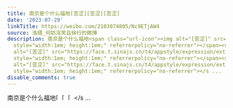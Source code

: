 ```yaml
---
title: 南京是个什么福地[苦涩][苦涩][苦涩]
date: '2023-07-29'
linkTitle: https://weibo.com/2103074805/Nc9ETjAW4
source: 洛缙_何妨淫笑且徐行的微博
description: 南京是个什么福地<span class="url-icon"><img alt="[苦涩]" src="https://face.t.sinajs.cn/t4/appstyle/expression/ext/normal/7e/2021_bitter_org.png"
  style="width:1em; height:1em;" referrerpolicy="no-referrer"></span><span class="url-icon"><img
  alt="[苦涩]" src="https://face.t.sinajs.cn/t4/appstyle/expression/ext/normal/7e/2021_bitter_org.png"
  style="width:1em; height:1em;" referrerpolicy="no-referrer"></span><span class="url-icon"><img
  alt="[苦涩]" src="https://face.t.sinajs.cn/t4/appstyle/expression/ext/normal/7e/2021_bitter_org.png"
  style="width:1em; height:1em;" referrerpolicy="no-referrer"></s ...
disable_comments: true
---
```

南京是个什么福地<span class="url-icon"><img alt="[苦涩]" src="https://face.t.sinajs.cn/t4/appstyle/expression/ext/normal/7e/2021_bitter_org.png" style="width:1em; height:1em;" referrerpolicy="no-referrer"></span><span class="url-icon"><img alt="[苦涩]" src="https://face.t.sinajs.cn/t4/appstyle/expression/ext/normal/7e/2021_bitter_org.png" style="width:1em; height:1em;" referrerpolicy="no-referrer"></span><span class="url-icon"><img alt="[苦涩]" src="https://face.t.sinajs.cn/t4/appstyle/expression/ext/normal/7e/2021_bitter_org.png" style="width:1em; height:1em;" referrerpolicy="no-referrer"></s ...